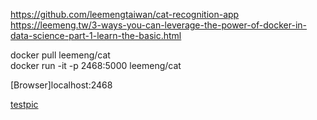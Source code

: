 https://github.com/leemengtaiwan/cat-recognition-app  
https://leemeng.tw/3-ways-you-can-leverage-the-power-of-docker-in-data-science-part-1-learn-the-basic.html   

docker pull leemeng/cat  
docker run -it -p 2468:5000 leemeng/cat  

[Browser]localhost:2468  


[testpic](pics/cat97.png)


